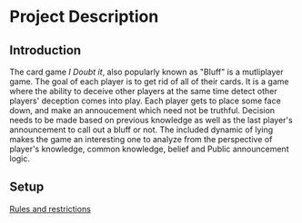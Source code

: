 # Project Description

## Introduction
The card game *I Doubt it*, also popularly known as "Bluff" is a mutliplayer game. The goal of each player is to get rid of all of their cards. It is a game where the ability to deceive other players at the same time detect other players' deception comes into play. Each player gets to place some face down, and make an annoucement which need not be truthful. Decision needs to be made based on previous knowledge as well as the last player's announcement to call out a bluff or not. The included dynamic of lying makes the game an interesting one to analyze from the perspective of player's knowledge, common knowledge, belief and Public announcement logic. 

## Setup

[Rules and restrictions](rules_restrictions.md)


